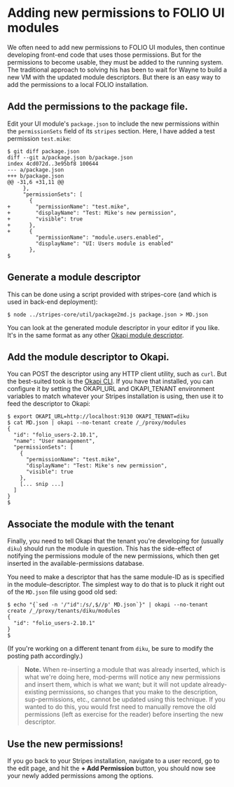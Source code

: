 # Adding new permissions to FOLIO UI modules

We often need to add new permissions to FOLIO UI modules, then continue developing front-end code that uses those permissions. But for the permissions to become usable, they must be added to the running system. The traditional approach to solving his has been to wait for Wayne to build a new VM with the updated module descriptors. But there is an easy way to add the permissions to a local FOLIO installation.

## Add the permissions to the package file.

Edit your UI module's `package.json` to include the new permissions within the `permissionSets` field of its `stripes` section. Here, I have added a test permission `test.mike`:
```
$ git diff package.json
diff --git a/package.json b/package.json
index 4cd072d..3e95bf8 100644
--- a/package.json
+++ b/package.json
@@ -31,6 +31,11 @@
     },
     "permissionSets": [
       {
+        "permissionName": "test.mike",
+        "displayName": "Test: Mike's new permission",
+        "visible": true
+      },
+      {
         "permissionName": "module.users.enabled",
         "displayName": "UI: Users module is enabled"
       },
$
```

## Generate a module descriptor

This can be done using a script provided with stripes-core (and which is used in back-end deployment):
```
$ node ../stripes-core/util/package2md.js package.json > MD.json
```
You can look at the generated module descriptor in your editor if you like. It's in the same format as any other [Okapi module descriptor](https://github.com/folio-org/okapi/blob/master/doc/guide.md#example-4-complete-moduledescriptor).

## Add the module descriptor to Okapi.

You can POST the descriptor using any HTTP client utility, such as `curl`. But the best-suited took is the [Okapi CLI](https://github.com/thefrontside/okapi.rb). If you have that installed, you can configure it by setting the OKAPI_URL and OKAPI_TENANT environment variables to match whatever your Stripes installation is using, then use it to feed the descriptor to Okapi:
```
$ export OKAPI_URL=http://localhost:9130 OKAPI_TENANT=diku
$ cat MD.json | okapi --no-tenant create /_/proxy/modules
{
  "id": "folio_users-2.10.1",
  "name": "User management",
  "permissionSets": [
    {
      "permissionName": "test.mike",
      "displayName": "Test: Mike's new permission",
      "visible": true
    },
    [... snip ...]
  ]
}
$
```

## Associate the module with the tenant

Finally, you need to tell Okapi that the tenant you're developing for (usually `diku`) should run the module in question. This has the side-effect of notifying the permissions module of the new permissions, which then get inserted in the available-permissions database.

You need to make a descriptor that has the same module-ID as is specified in the module-descriptor. The simplest way to do that is to pluck it right out of the `MD.json` file using good old sed:
```
$ echo "{`sed -n '/"id":/s/,$//p' MD.json`}" | okapi --no-tenant create /_/proxy/tenants/diku/modules
{
  "id": "folio_users-2.10.1"
}
$
```
(If you're working on a different tenant from `diku`, be sure to modify the posting path accordingly.)

> **Note.** When re-inserting a module that was already inserted, which is what we're doing here, mod-perms will notice any new permissions and insert them, which is what we want; but it will not update already-existing permissions, so changes that you make to the description, sup-permissions, etc., cannot be updated using this technique. If you wanted to do this, you would frst need to manually remove the old permissions (left as exercise for the reader) before inserting the new descriptor.

## Use the new permissions!

If you go back to your Stripes installation, navigate to a user record, go to the edit page, and hit the **+ Add Permission** button, you should now see your newly added permissions among the options.

